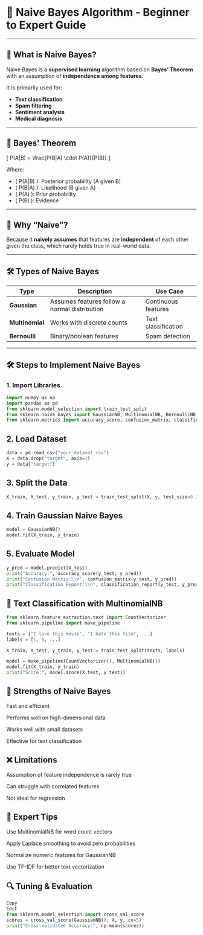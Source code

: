 # 🤖 Naive Bayes Algorithm - Beginner to Expert Guide

---

## 🧠 What is Naive Bayes?

Naive Bayes is a **supervised learning** algorithm based on **Bayes’ Theorem** with an assumption of **independence among features**.

It is primarily used for:
- **Text classification**
- **Spam filtering**
- **Sentiment analysis**
- **Medical diagnosis**

---

## 📘 Bayes’ Theorem

\[
P(A|B) = \frac{P(B|A) \cdot P(A)}{P(B)}
\]

Where:
- \( P(A|B) \): Posterior probability (A given B)
- \( P(B|A) \): Likelihood (B given A)
- \( P(A) \): Prior probability
- \( P(B) \): Evidence

---

## 🚨 Why “Naive”?

Because it **naively assumes** that features are **independent** of each other given the class, which rarely holds true in real-world data.

---

## 🛠 Types of Naive Bayes

| Type            | Description                           | Use Case             |
|-----------------|---------------------------------------|----------------------|
| **Gaussian**    | Assumes features follow a normal distribution | Continuous features  |
| **Multinomial** | Works with discrete counts            | Text classification  |
| **Bernoulli**   | Binary/boolean features               | Spam detection       |

---

## 🛠️ Steps to Implement Naive Bayes

### 1. Import Libraries
```python
import numpy as np
import pandas as pd
from sklearn.model_selection import train_test_split
from sklearn.naive_bayes import GaussianNB, MultinomialNB, BernoulliNB
from sklearn.metrics import accuracy_score, confusion_matrix, classification_report
```

## 2. Load Dataset


```python
data = pd.read_csv("your_dataset.csv")
X = data.drop("target", axis=1)
y = data["target"]
```

## 3. Split the Data
```python
X_train, X_test, y_train, y_test = train_test_split(X, y, test_size=0.2, random_state=42)
```
## 4. Train Gaussian Naive Bayes
```python
model = GaussianNB()
model.fit(X_train, y_train)
```
## 5. Evaluate Model
```python
y_pred = model.predict(X_test)
print("Accuracy:", accuracy_score(y_test, y_pred))
print("Confusion Matrix:\\n", confusion_matrix(y_test, y_pred))
print("Classification Report:\\n", classification_report(y_test, y_pred))
```
## 🧪 Text Classification with MultinomialNB
```python
from sklearn.feature_extraction.text import CountVectorizer
from sklearn.pipeline import make_pipeline

texts = ["I love this movie", "I hate this film", ...]
labels = [1, 0, ...]

X_train, X_test, y_train, y_test = train_test_split(texts, labels)

model = make_pipeline(CountVectorizer(), MultinomialNB())
model.fit(X_train, y_train)
print("Score:", model.score(X_test, y_test))
```
## 🧮 Strengths of Naive Bayes
Fast and efficient

Performs well on high-dimensional data

Works well with small datasets

Effective for text classification

## ❌ Limitations
Assumption of feature independence is rarely true

Can struggle with correlated features

Not ideal for regression

## 🧙 Expert Tips
Use MultinomialNB for word count vectors

Apply Laplace smoothing to avoid zero probabilities

Normalize numeric features for GaussianNB

Use TF-IDF for better text vectorization

## 🔍 Tuning & Evaluation
```python
Copy
Edit
from sklearn.model_selection import cross_val_score
scores = cross_val_score(GaussianNB(), X, y, cv=5)
print("Cross-validated Accuracy:", np.mean(scores))
```